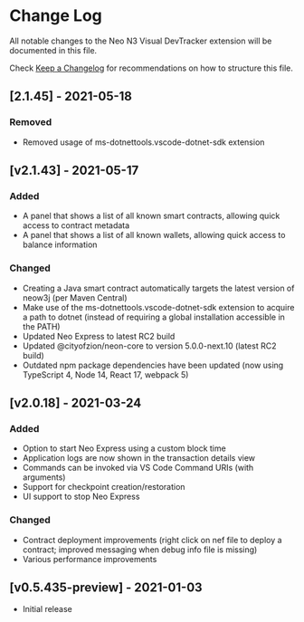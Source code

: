 # Change Log

All notable changes to the Neo N3 Visual DevTracker extension will be documented in this file.

Check [Keep a Changelog](http://keepachangelog.com/) for recommendations on how to structure this file.

## [2.1.45] - 2021-05-18

### Removed

- Removed usage of ms-dotnettools.vscode-dotnet-sdk extension

## [v2.1.43] - 2021-05-17

### Added

- A panel that shows a list of all known smart contracts, allowing quick access to contract metadata
- A panel that shows a list of all known wallets, allowing quick access to balance information

### Changed

- Creating a Java smart contract automatically targets the latest version of neow3j (per Maven Central)
- Make use of the ms-dotnettools.vscode-dotnet-sdk extension to acquire a path to dotnet
  (instead of requiring a global installation accessible in the PATH)
- Updated Neo Express to latest RC2 build
- Updated @cityofzion/neon-core to version 5.0.0-next.10 (latest RC2 build)
- Outdated npm package dependencies have been updated (now using TypeScript 4, Node 14, React 17, webpack 5)

## [v2.0.18] - 2021-03-24

### Added

- Option to start Neo Express using a custom block time
- Application logs are now shown in the transaction details view
- Commands can be invoked via VS Code Command URIs (with arguments)
- Support for checkpoint creation/restoration
- UI support to stop Neo Express

### Changed

- Contract deployment improvements (right click on nef file to deploy a contract; improved messaging when debug info file is missing)
- Various performance improvements

## [v0.5.435-preview] - 2021-01-03

- Initial release

